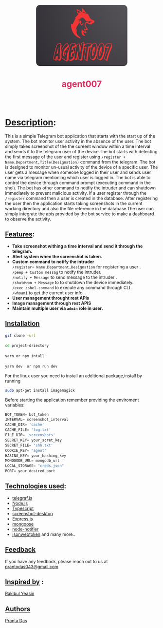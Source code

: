 <div align="center">
<img src="./assets/agent.png" alt="logo" width="300" height="200" />
</div>
<h1 align='center' style="color:#de3163">agent007 </h1>
<br/>
<br/>

# [Description](#description):
This is a simple Telegram bot application that starts with the start up of the system. 
The bot monitor user activity in the absence of the user. The bot simply takes screenshot of the the cureent window within a time interval and sends it to the telegram user of the device.The bot starts with detecting the first message of the user and register using  `/register + Name,Department,Title(Designation)` command from the telegram. The bot is designed to monitor un-usual activity of the device of a specific user. The user gets a message when someone logged in their user and sends user name via telegram mentioning which user is logged in. The bot is able to control the device through command prompt (executing command in the shel). The bot has other command to notifiy the intruder and can shutdown immediately to prevent malicious activity. If  a user register through the `/register` command then a user is created in the database. After registering the user then the application starts taking screenshots in the current working directory and also the file reference in the database.The user can simply integrate the apis provided by the bot service to make a dashboard to observe the activity.


## [Features](#features):
* **Take screenshot withing a time interval and send it through the telegram.**
* **Alert system when the screenshot is taken.**
* **Custom command to notify the intruder <br/>**
    `/register+ Name,Department,Designation` for registering a user .<br/>
    `/peep + Custom messag` to notify the intruder.<br/>
    `/notify + Message` to send message to the intruder .<br/>
    `/shutdwon + Message` to to shutdown the device immediately.<br/>
    `/exec :shel-command` to execute any command through CLI .<br/>
    `/whoami` to get the current user info. <br/>
* **User management throught rest APIs**
* **Image management through rest APIS**
* **Maintain multiple user via `admin` role in user.**

## [Installation](#installation)

```bash
git clone -url

cd project-driectory

yarn or npm intall

yarn dev  or npm run dev
```

For the linux user you need to install an additional package,install by running<br/>
```bash
sudo apt-get install imagemagick
```
Before starting the application remember providing the enviroment variables:<br/>

```js
BOT_TOKEN= bot_token
INTERVAL= screenshot_interval
CACHE_DIR= 'cache'
CACHE_FILE= 'log.txt'
FILE_DIR= 'screenshots'
SECRET_KEY= your_scret_key
SECRET_FILE= 'shh.txt'
COOKIE_KEY= "agent"
HASING_KEY= your_hashing_key
MONOGODB_URL= mongodb_url
LOCAL_STORAGE= "creds.json"
PORT= your_desired_port
```

## [Technologies used](#technologies-used):

* [telegraf.js](https://telegrafjs.org/#/)
* [Node.js](https://nodejs.org/en)
* [Typescript](https://www.typescriptlang.org/)
* [screenshot-desktop](https://www.npmjs.com/package/screenshot-desktop)
* [Express.js](https://expressjs.com/)
* [mongoose](https://mongoosejs.com/)
* [node-notifier](https://www.npmjs.com/package/node-notifier)
* [jsonwebtoken](https://www.npmjs.com/package/jsonwebtoken) and many more..

## [Feedback](#feedback)

If you have any feedback, please reach out to us at prantodas043@gmail.com

## [Inspired by](#inspired-by) :
[Rakibul Yeasin](https://github.com/dreygur)

## [Authors](#authors)

 [Pranta Das](https://www.github.com/Prantadas)
